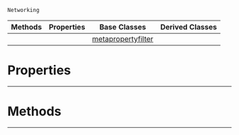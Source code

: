  `Networking`

|Methods|Properties|Base Classes|Derived Classes|
|---|---|---|---|
| | |[metapropertyfilter](metapropertyfilter.md)| |


 #  Properties


---  
 #  Methods


---  
 

 